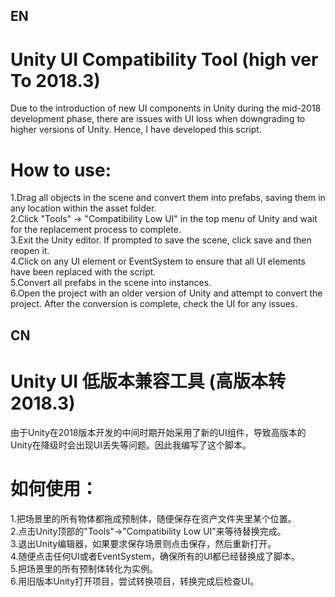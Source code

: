 ## EN

# Unity UI Compatibility Tool (high ver To 2018.3)

Due to the introduction of new UI components in Unity during the mid-2018 development phase, there are issues with UI loss when downgrading to higher versions of Unity. Hence, I have developed this script.<br>

# How to use:

1.Drag all objects in the scene and convert them into prefabs, saving them in any location within the asset folder.<br>
2.Click "Tools" → "Compatibility Low UI" in the top menu of Unity and wait for the replacement process to complete.<br>
3.Exit the Unity editor. If prompted to save the scene, click save and then reopen it.<br>
4.Click on any UI element or EventSystem to ensure that all UI elements have been replaced with the script.<br>
5.Convert all prefabs in the scene into instances.<br>
6.Open the project with an older version of Unity and attempt to convert the project. After the conversion is complete, check the UI for any issues.<br>

## CN

# Unity UI 低版本兼容工具 (高版本转2018.3)

由于Unity在2018版本开发的中间时期开始采用了新的UI组件，导致高版本的Unity在降级时会出现UI丢失等问题。因此我编写了这个脚本。<br>

# 如何使用：

1.把场景里的所有物体都拖成预制体，随便保存在资产文件夹里某个位置。<br>
2.点击Unity顶部的"Tools"→"Compatibility Low UI"来等待替换完成。<br>
3.退出Unity编辑器，如果要求保存场景则点击保存，然后重新打开。<br>
4.随便点击任何UI或者EventSystem，确保所有的UI都已经替换成了脚本。<br>
5.把场景里的所有预制体转化为实例。<br>
6.用旧版本Unity打开项目，尝试转换项目，转换完成后检查UI。<br>
